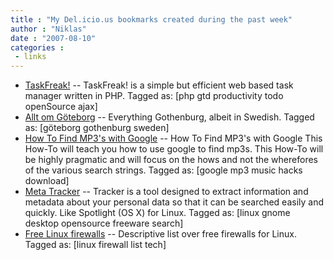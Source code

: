```yaml
---
title : "My Del.icio.us bookmarks created during the past week"
author : "Niklas"
date : "2007-08-10"
categories : 
 - links
---
```


- [TaskFreak!](http://www.taskfreak.com/ "http://www.taskfreak.com/") -- TaskFreak! is a simple but efficient web based task manager written in PHP. Tagged as: \[php gtd productivity todo openSource ajax\]
- [Allt om Göteborg](http://www.alltomgoteborg.se/ "http://www.alltomgoteborg.se/") -- Everything Gothenburg, albeit in Swedish. Tagged as: \[göteborg gothenburg sweden\]
- [How To Find MP3's with Google](http://www.i-hacked.com/content/view/128/42 "http://www.i-hacked.com/content/view/128/42") -- How To Find MP3's with Google This How-To will teach you how to use google to find mp3s. This How-To will be highly pragmatic and will focus on the hows and not the wherefores of the various search strings. Tagged as: \[google mp3 music hacks download\]
- [Meta Tracker](http://www.gnome.org/projects/tracker/ "http://www.gnome.org/projects/tracker/") -- Tracker is a tool designed to extract information and metadata about your personal data so that it can be searched easily and quickly. Like Spotlight (OS X) for Linux. Tagged as: \[linux gnome desktop opensource freeware search\]
- [Free Linux firewalls](http://www.tech-faq.com/download-free-firewall.shtml "http://www.tech-faq.com/download-free-firewall.shtml") -- Descriptive list over free firewalls for Linux. Tagged as: \[linux firewall list tech\]
